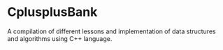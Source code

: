 # CplusplusBank
A compilation of different lessons and implementation of data structures and algorithms using C++ language.
